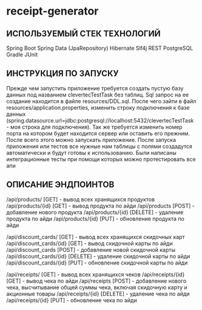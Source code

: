 # receipt-generator

ИСПОЛЬЗУЕМЫЙ СТЕК ТЕХНОЛОГИЙ 
----------------------------
Spring Boot
Spring Data (JpaRepository)
Hibernate
Slf4j
REST
PostgreSQL
Gradle
JUnit

ИНСТРУКЦИЯ ПО ЗАПУСКУ
---------------------
Прежде чем запустить приложение требуется создать пустую базу данных под названием clevertecTestTask без таблиц. 
Sql запрос на ее создание находится в файле resources/DDL.sql.
После чего зайти в файл resources/application.properties, изменить строку подключения к базе данных
(spring.datasource.url=jdbc:postgresql://localhost:5432/clevertecTestTask - моя строка для подключения).
Так же требуется изменить номер порта на котором будет находится сервер или оставить его прежним.
После всего этого можно запускать приложение.
После запуска приложения или тестов все нужные нам таблицы с полями создадутся автоматически и будут готовы к использованию.
Были написаны интеграционные тесты при помощи которых можно протестировать все апи

ОПИСАНИЕ ЭНДПОИНТОВ
-------------------
/api/products/ [GET] - вывод всех хранящихся продуктов
/api/products/{id} [GET] - вывод продукта по айди
/api/products [POST] - добавление нового продукта
/api/products/{id} [DELETE] - удаление продукта по айди
/api/products/{id} [PUT] - обновление продукта по айди

/api/discount_cards/ [GET] - вывод всех хранящихся скидочных карт
/api/discount_cards/{id} [GET] - вывод скидочной карты по айди
/api/discount_cards [POST] - добавление новой скидочной карты
/api/discount_cards/{id} [DELETE] - удаление скидочной карты по айди
/api/discount_cards/{id} [PUT] - обновление скидочной карты по айди

/api/receipts/ [GET] - вывод всех хранящихся чеков
/api/receipts/{id} [GET] - вывод чека по айди
/api/receipts [POST] - добавление нового чека, высчитывание общей суммы чека, включая скидочную карту и акционные товары
/api/receipts/{id} [DELETE] - удаление чека по айди
/api/receipts/{id} [PUT] - обновление чека по айди
